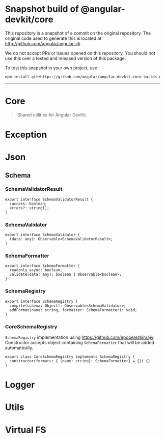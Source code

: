 
# Snapshot build of @angular-devkit/core

This repository is a snapshot of a commit on the original repository. The original code used to
generate this is located at http://github.com/angular/angular-cli.

We do not accept PRs or Issues opened on this repository. You should not use this over a tested and
released version of this package.

To test this snapshot in your own project, use

```bash
npm install git+https://github.com/angular/angular-devkit-core-builds.git
```

----
# Core
> Shared utilities for Angular DevKit.

# Exception

# Json

## Schema

### SchemaValidatorResult
```
export interface SchemaValidatorResult {
  success: boolean;
  errors?: string[];
}
```

### SchemaValidator

```
export interface SchemaValidator {
  (data: any): Observable<SchemaValidatorResult>;
}
```

### SchemaFormatter

```
export interface SchemaFormatter {
  readonly async: boolean;
  validate(data: any): boolean | Observable<boolean>;
}
```

### SchemaRegistry

```
export interface SchemaRegistry {
  compile(schema: Object): Observable<SchemaValidator>;
  addFormat(name: string, formatter: SchemaFormatter): void;
}
```

### CoreSchemaRegistry

`SchemaRegistry` implementation using https://github.com/epoberezkin/ajv.
Constructor accepts object containing `SchemaFormatter` that will be added automatically.

```
export class CoreSchemaRegistry implements SchemaRegistry {
  constructor(formats: { [name: string]: SchemaFormatter} = {}) {}
}
```

# Logger

# Utils

# Virtual FS